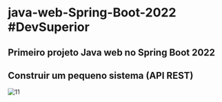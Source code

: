 # java-web-Spring-Boot-2022  #DevSuperior

## Primeiro projeto Java web no Spring Boot 2022
## Construir um pequeno sistema (API REST)

![11](https://user-images.githubusercontent.com/79285480/148471657-bbb281f2-ff67-4901-bad4-0b18319e0338.png)
